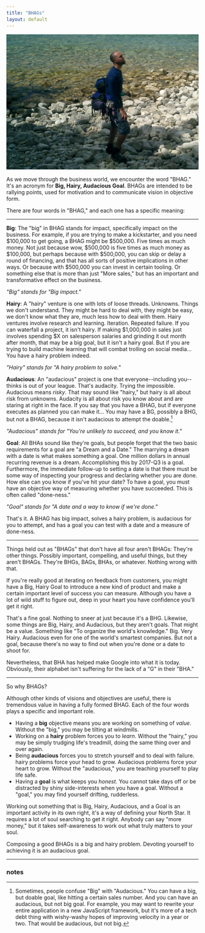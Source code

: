 ```yaml
---
title: "BHAGs"
layout: default
---
```


![Lion's Head, Ontario. Photo by Dale Sood](/assets/images/lions-head.jpg)

As we move through the business world, we encounter the word "BHAG." It's an acronym for **Big, Hairy, Audacious Goal**. BHAGs are intended to be rallying points, used for motivation and to communicate vision in objective form.

There are four words in "BHAG," and each one has a specific meaning:

---

**Big**: The "big" in BHAG stands for impact, specifically impact on the business. For example, if you are trying to make a kickstarter, and you need $100,000 to get going, a BHAG might be $500,000. Five times as much money. Not just because wow, $500,000 is five times as much money as $100,000, but perhaps because with $500,000, you can skip or delay a round of financing, and that has all sorts of positive implications in other ways. Or because with $500,000 you can invest in certain tooling. Or something else that is more than just "More sales," but has an important and transformative effect on the business.

*"Big" stands for "Big impact."*

**Hairy**: A "hairy" venture is one with lots of loose threads. Unknowns. Things we don't understand. They might be hard to deal with, they might be easy, we don't know what they are, much less how to deal with them. Hairy ventures involve research and learning. Iteration. Repeated failure. If you can waterfall a project, it isn't hairy. If making $1,000,000 in sales just involves spending $X on salesperson salaries and grinding it out month after month, that may be a big goal, but it isn't a hairy goal. But if you are trying to build machine learning that will combat trolling on social media... You have a hairy problem indeed.

*"Hairy" stands for "A hairy problem to solve."*

**Audacious**: An "audacious" project is one that everyone--including you--thinks is out of your league. That's audacity. Trying the impossible. Audacious means *risky*. That may sound like "hairy," but hairy is all about risk from unknowns. Audacity is all about risk you know about and are staring at right in the face. If you say that you have a BHAG, but if everyone executes as planned you can make it... You may have a BG, possibly a BHG, but not a BHAG, because it isn't audacious to attempt the doable.[^bnota]

*"Audacious" stands for "You're unlikely to succeed, and you know it."*

**Goal**: All BHAs sound like they're goals, but people forget that the two basic requirements for a goal are "a Dream and a Date." The marrying a dream with a date is what makes something a goal. One million dollars in annual recurring revenue is a dream. Accomplishing this by 2017-Q3 is a goal. Furthermore, the immediate follow-up to setting a date is that there must be some way of inspecting your progress and declaring whether you are done. How else can you know if you've hit your date? To have a goal, you must have an objective way of measuring whether you have succeeded. This is often called "done-ness."

*"Goal" stands for "A date and a way to know if we're done."*

That's it. A BHAG has big impact, solves a hairy problem, is audacious for you to attempt, and has a goal you can test with a date and a measure of done-ness.

---

Things held out as "BHAGs" that don't have all four aren't BHAGs: They're other things. Possibly important, compelling, and useful things, but they aren't BHAGs. They're BHGs, BAGs, BHAs, or whatever. Nothing wrong with that.

If you're really good at iterating on feedback from customers, you might have a Big, Hairy Goal to introduce a new kind of product and make a certain important level of success you can measure. Although you have a lot of wild stuff to figure out, deep in your heart you have confidence you'll get it right.

That's a fine goal. Nothing to sneer at just because it's a BHG. Likewise, some things are Big, Hairy, and Audacious, but they aren't goals. That might be a value. Something like "To organize the world's knowledge." Big. Very Hairy. Audacious even for one of the world's smartest companies. But not a goal, because there's no way to find out when you're done or a date to shoot for.

Nevertheless, that BHA has helped make Google into what it is today. Obviously, their alphabet isn't suffering for the lack of a "G" in their "BHA."

---

So why BHAGs?

Although other kinds of visions and objectives are useful, there is tremendous value in having a fully formed BHAG. Each of the four words plays a specific and important role.

* Having a **big** objective means you are working on something of *value*. Without the "big," you may be tilting at windmills.
* Working on a **hairy** problem forces you to *learn*. Without the "hairy," you may be simply trudging life's treadmill, doing the same thing over and over again.
* Being **audacious** forces you to stretch yourself and to deal with failure. hairy problems force your head to grow. Audacious problems force your heart to grow. Without the "audacious," you are teaching yourself to play life safe.
* Having a **goal** is what keeps you *honest*. You cannot take days off or be distracted by shiny side-interests when you have a goal. Without a "goal," you may find yourself drifting, rudderless.

Working out something that is Big, Hairy, Audacious, and a Goal is an important activity in its own right, it's a way of defining your North Star. It requires a lot of soul searching to get it right. Anybody can say "more money," but it takes self-awareness to work out what truly matters to your soul.

Composing a good BHAGs is a big and hairy problem. Devoting yourself to achieving it is an audacious goal.

---

### notes

[^bnota]: Sometimes, people confuse "Big" with "Audacious." You can have a big, but doable goal, like hitting a certain sales number. And you can have an audacious, but not big goal. For example, you may want to rewrite your entire application in a new JavaScript framework, but it's more of a tech debt thing with wishy-washy hopes of improving velocity in a year or two. That would be audacious, but not big.
